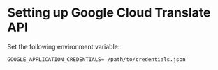 # Setting up Google Cloud Translate API

Set the following environment variable:

```
GOOGLE_APPLICATION_CREDENTIALS='/path/to/credentials.json'
```